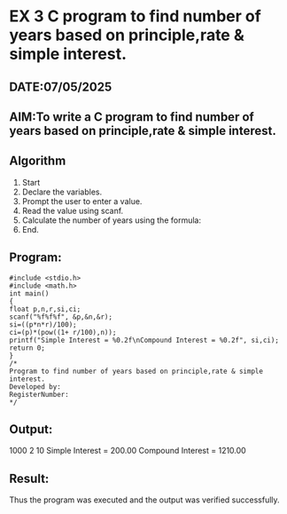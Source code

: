 # EX 3 C program to find number of years based on principle,rate & simple interest.
## DATE:07/05/2025
## AIM:To write a C program to find number of years based on principle,rate & simple interest.

## Algorithm
1.  Start
2.  Declare the variables.
3.  Prompt the user to enter a value.
4.  Read the value using scanf.
5.  Calculate the number of years using the formula:
6.  End.

## Program:
```
#include <stdio.h> 
#include <math.h> 
int main() 
{ 
float p,n,r,si,ci; 
scanf("%f%f%f", &p,&n,&r); 
si=((p*n*r)/100); 
ci=(p)*(pow((1+ r/100),n)); 
printf("Simple Interest = %0.2f\nCompound Interest = %0.2f", si,ci); 
return 0; 
} 
/*
Program to find number of years based on principle,rate & simple interest.
Developed by: 
RegisterNumber:  
*/
```

## Output:
1000 2 10
Simple Interest = 200.00
Compound Interest = 1210.00

## Result:
Thus the program was executed and the output was verified successfully.
